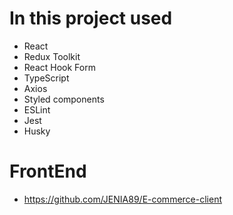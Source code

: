 # In this project used

- React
- Redux Toolkit
- React Hook Form
- TypeScript
- Axios
- Styled components
- ESLint
- Jest
- Husky

# FrontEnd
- https://github.com/JENIA89/E-commerce-client


